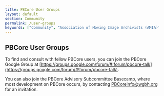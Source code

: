 ```yaml
---
title: PBCore User Groups
layout: default
section: Community
permalink: /user-groups
keywords: ["Community", "Association of Moving Image Archivists (AMIA)", "PBCore Google Group", "PBCore Advisory Subcommittee"]
---
```


<h2 class="dark-grey title bold">PBCore User Groups</h2>

To find and consult with fellow PBCore users, you can join the PBCore Google Group at [https://groups.google.com/forum/#!forum/pbcore-talk](https://groups.google.com/forum/#!forum/pbcore-talk).

You can also join the PBCore Advisory Subcommittee Basecamp, where most development on PBCore occurs, by contacting PBCoreInfo@wgbh.org for an invitation.
